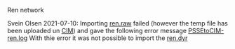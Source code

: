 Ren network 

Svein Olsen 2021-07-10:
Importing [ren.raw](\ren.raw) failed (however the temp file has been uploaded un [CIM](\CIM])) and gave the following error message [PSSEtoCIM-ren.log](\CIM\PSSEtoCIM_ren.log) With thie error it was not possible to import the [ren.dyr](ren.dyr)
